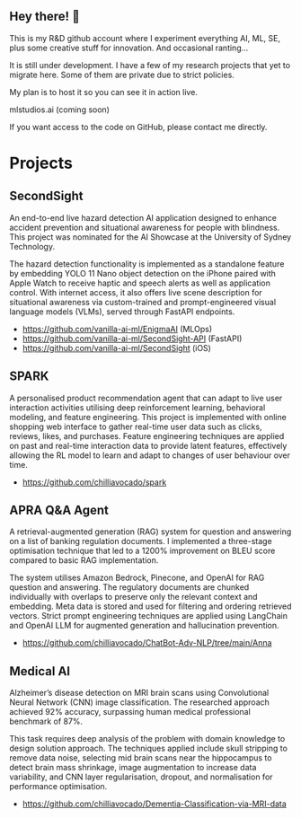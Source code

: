 ## Hey there! 👋

<!--
**mlstudios-ai/mlstudios-ai** is a ✨ _special_ ✨ repository because its `README.md` (this file) appears on your GitHub profile.

Here are some ideas to get you started:

- 🔭 I’m currently working on ...
- 🌱 I’m currently learning ...
- 👯 I’m looking to collaborate on ...
- 🤔 I’m looking for help with ...
- 💬 Ask me about ...
- 📫 How to reach me: ...
- 😄 Pronouns: ...
- ⚡ Fun fact: ...
-->

This is my R&D github account where I experiment everything AI, ML, SE, plus some creative stuff for innovation. And occasional ranting...

It is still under development. I have a few of my research projects that yet to migrate here. Some of them are private due to strict policies.

My plan is to host it so you can see it in action live. 

mlstudios.ai (coming soon)

If you want access to the code on GitHub, please contact me directly.

# Projects
## SecondSight
An end-to-end live hazard detection AI application designed to enhance accident prevention and situational awareness for people with blindness. This project was nominated for the AI Showcase at the University of Sydney Technology.

The hazard detection functionality is implemented as a standalone feature by embedding YOLO 11 Nano object detection on the iPhone paired with Apple Watch to receive haptic and speech alerts as well as application control. With internet access, it also offers live scene description for situational awareness via custom-trained and prompt-engineered visual language models (VLMs), served through FastAPI endpoints.

- https://github.com/vanilla-ai-ml/EnigmaAI (MLOps)
- https://github.com/vanilla-ai-ml/SecondSight-API (FastAPI)
- https://github.com/vanilla-ai-ml/SecondSight (iOS)

## SPARK
A personalised product recommendation agent that can adapt to live user interaction activities utilising deep reinforcement learning, behavioral modeling, and feature engineering. 
This project is implemented with online shopping web interface to gather real-time user data such as clicks, reviews, likes, and purchases. Feature engineering techniques are applied on past and real-time interaction data to provide latent features, effectively allowing the RL model to learn and adapt to changes of user behaviour over time.


- https://github.com/chilliavocado/spark

## APRA Q&A Agent
A retrieval-augmented generation (RAG) system for question and answering on a list of banking regulation documents. I implemented a three-stage optimisation technique that led to a 1200% improvement on BLEU score compared to basic RAG implementation.

The system utilises Amazon Bedrock, Pinecone, and OpenAI for RAG question and answering. The regulatory documents are chunked individually with overlaps to preserve only the relevant context and embedding. Meta data is stored and used for filtering and ordering retrieved vectors. Strict prompt engineering techniques are applied using LangChain and OpenAI LLM for augmented generation and hallucination prevention.

- https://github.com/chilliavocado/ChatBot-Adv-NLP/tree/main/Anna

## Medical AI
Alzheimer’s disease detection on MRI brain scans using Convolutional Neural Network (CNN) image classification. The researched approach achieved 92% accuracy, surpassing human medical professional benchmark of 87%.

This task requires deep analysis of the problem with domain knowledge to design solution approach. The techniques applied include skull stripping to remove data noise, selecting mid brain scans near the hippocampus to detect brain mass shrinkage, image augmentation to increase data variability, and CNN layer regularisation, dropout, and normalisation for performance optimisation. 

- https://github.com/chilliavocado/Dementia-Classification-via-MRI-data 



